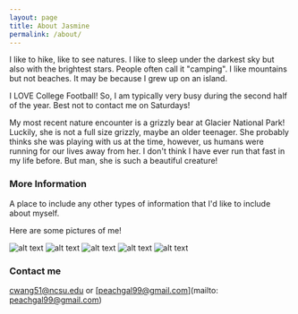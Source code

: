 ```yaml
---
layout: page
title: About Jasmine
permalink: /about/
---
```


I like to hike, like to see natures. I like to sleep under the darkest sky but also with the brightest stars. People often call it "camping". I like mountains but not beaches. It may be because I grew up on an island. 

I LOVE College Football! So, I am typically very busy during the second half of the year. Best not to contact me on Saturdays!

My most recent nature encounter is a grizzly bear at Glacier National Park! Luckily, she is not a full size grizzly, maybe an older teenager. She probably thinks she was playing with us at the time, however, us humans were running for our lives away from her. I don't think I have ever run that fast in my life before. But man, she is such a beautiful creature!

### More Information

A place to include any other types of information that I'd like to include about myself.

Here are some pictures of me!

![alt text](C:/Users/peach/Documents/ST558/ST558_blogpost2/jas1.png "Jas Pic 1")
![alt text](C:/Users/peach/Documents/ST558/ST558_blogpost2/jas2.png "Jas Pic 2")
![alt text](C:/Users/peach/Documents/ST558/ST558_blogpost2/jas3.jpg "Jas Pic 3")
![alt text](C:/Users/peach/Documents/ST558/ST558_blogpost2/jas4.jpg "Jas Pic 4")
![alt text](C:/Users/peach/Documents/ST558/ST558_blogpost2/jas5.jpg "Jas Pic 5")

### Contact me

[cwang51@ncsu.edu](mailto:cwang51@ncsu.edu) 
or 
[peachgal99@gmail.com](mailto: peachgal99@gmail.com)
